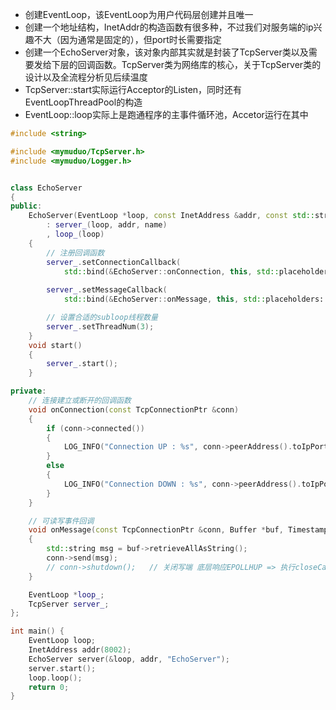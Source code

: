 + 创建EventLoop，该EventLoop为用户代码层创建并且唯一
+ 创建一个地址结构，InetAddr的构造函数有很多种，不过我们对服务端的ip兴趣不大（因为通常是固定的），但port时长需要指定
+ 创建一个EchoServer对象，该对象内部其实就是封装了TcpServer类以及需要发给下层的回调函数。TcpServer类为网络库的核心，关于TcpServer类的设计以及全流程分析见后续温度
+ TcpServer::start实际运行Acceptor的Listen，同时还有EventLoopThreadPool的构造
+ EventLoop::loop实际上是跑通程序的主事件循环池，Accetor运行在其中
```cpp
#include <string>

#include <mymuduo/TcpServer.h>
#include <mymuduo/Logger.h>


class EchoServer
{
public:
    EchoServer(EventLoop *loop, const InetAddress &addr, const std::string &name)
        : server_(loop, addr, name)
        , loop_(loop)
    {
        // 注册回调函数
        server_.setConnectionCallback(
            std::bind(&EchoServer::onConnection, this, std::placeholders::_1));
        
        server_.setMessageCallback(
            std::bind(&EchoServer::onMessage, this, std::placeholders::_1, std::placeholders::_2, std::placeholders::_3));

        // 设置合适的subloop线程数量
        server_.setThreadNum(3);
    }
    void start()
    {
        server_.start();
    }

private:
    // 连接建立或断开的回调函数
    void onConnection(const TcpConnectionPtr &conn)   
    {
        if (conn->connected())
        {
            LOG_INFO("Connection UP : %s", conn->peerAddress().toIpPort().c_str());
        }
        else
        {
            LOG_INFO("Connection DOWN : %s", conn->peerAddress().toIpPort().c_str());
        }
    }

    // 可读写事件回调
    void onMessage(const TcpConnectionPtr &conn, Buffer *buf, Timestamp time)
    {
        std::string msg = buf->retrieveAllAsString();
        conn->send(msg);
        // conn->shutdown();   // 关闭写端 底层响应EPOLLHUP => 执行closeCallback_
    }

    EventLoop *loop_;
    TcpServer server_;
};

int main() {
    EventLoop loop;
    InetAddress addr(8002);
    EchoServer server(&loop, addr, "EchoServer");
    server.start();
    loop.loop();
    return 0;
}
```

